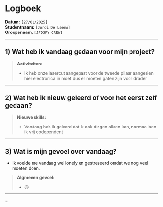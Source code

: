# Logboek

**Datum:** `[27/01/2025]`  
**Studentnaam:** `[Jordi De Leeuw]`  
**Groepsnaam:** `[JPDSPY CREW]`

---

## 1) Wat heb ik vandaag gedaan voor mijn project?

> **Activiteiten:**
>
> - Ik heb onze lasercut aangepast voor de tweede pilaar aangezien hier electronica in moet dus er moeten gaten zijn voor draden

---

## 2) Wat heb ik nieuw geleerd of voor het eerst zelf gedaan?

> **Nieuwe skills:**
>
> - Vandaag heb ik geleerd dat ik ook dingen alleen kan, normaal ben ik vrij codependent

---

## 3) Wat is mijn gevoel over vandaag?

- Ik voelde me vandaag wel lonely en gestreseerd omdat we nog veel moeten doen. 

> **Algmeeen gevoel:**
>
> - 😖

---

=
